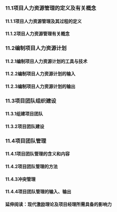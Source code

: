 ### 11.1项目人力资源管理的定义及有关概念
#### 11.1.1项目人力资源管理及其过程的定义



#### 11.1.2项目人力资源管理有关概念



### 11.2编制项目人力资源计划
#### 11.2.1编制项目人力资源计划的工具与技术



#### 11.2.2编制项目人力资源计划的输入



#### 11.2.3编制项目人力资源计划的输出



### 11.3项目团队组织建设
#### 11.3.1组建项目团队



#### 11.3.2项目团队建设



### 11.4项目团队管理
#### 11.4.1项目团队管理的含义和内容



#### 11.4.2项目团队管理的方法



#### 11.4.3冲突管理



#### 11.4.4项目团队管理的输入、输出



#### 延伸阅读：现代激励理论及项目经理所需具备的影响力



